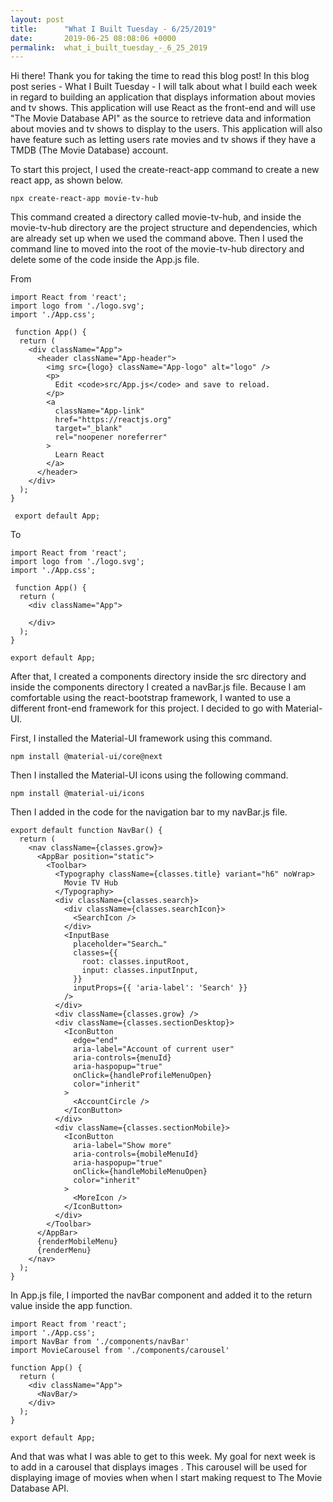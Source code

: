 ```yaml
---
layout: post
title:      "What I Built Tuesday - 6/25/2019"
date:       2019-06-25 08:08:06 +0000
permalink:  what_i_built_tuesday_-_6_25_2019
---
```



Hi there! Thank you for taking the time to read this blog post! In this blog post series - What I Built Tuesday -  I will talk about what I build each week in regard to building an application that displays information about movies and tv shows. This application will use React as the front-end and will use "The Movie Database API" as the source to retrieve data and information about movies and tv shows to display to the users. This application will also have feature such as letting users rate movies and tv shows if they have a TMDB (The Movie Database) account.

To start this project, I used the create-react-app command to create a new react app, as shown below.

``
npx create-react-app movie-tv-hub
``

This command created a directory called movie-tv-hub, and inside the movie-tv-hub directory are the project structure and dependencies, which are already set up when we used the command above. Then I used the command line to moved into the root of the movie-tv-hub directory and delete some of the code inside the App.js file.

From
```
import React from 'react';
import logo from './logo.svg';
import './App.css';

 function App() {
  return (
    <div className="App">
      <header className="App-header">
        <img src={logo} className="App-logo" alt="logo" />
        <p>
          Edit <code>src/App.js</code> and save to reload.
        </p>
        <a
          className="App-link"
          href="https://reactjs.org"
          target="_blank"
          rel="noopener noreferrer"
        >
          Learn React
        </a>
      </header>
    </div>
  );
}

 export default App;
```

To 
```
import React from 'react';
import logo from './logo.svg';
import './App.css';

 function App() {
  return (
    <div className="App">
		
    </div>
  );
}

export default App;
```

After that, I created a components directory inside the src directory and inside the components directory I created a navBar.js file. Because I am comfortable using the react-bootstrap framework, I wanted to use a different front-end framework for this project. I decided to go with Material-UI. 

First, I installed the Material-UI framework using this command.

``
npm install @material-ui/core@next
``

Then I installed the Material-UI icons using the following command.

``
npm install @material-ui/icons
``

Then I added in the code for the navigation bar to my navBar.js file.

```
export default function NavBar() {
  return (
    <nav className={classes.grow}>
      <AppBar position="static">
        <Toolbar>
          <Typography className={classes.title} variant="h6" noWrap>
            Movie TV Hub
          </Typography>
          <div className={classes.search}>
            <div className={classes.searchIcon}>
              <SearchIcon />
            </div>
            <InputBase
              placeholder="Search…"
              classes={{
                root: classes.inputRoot,
                input: classes.inputInput,
              }}
              inputProps={{ 'aria-label': 'Search' }}
            />
          </div>
          <div className={classes.grow} />
          <div className={classes.sectionDesktop}>
            <IconButton
              edge="end"
              aria-label="Account of current user"
              aria-controls={menuId}
              aria-haspopup="true"
              onClick={handleProfileMenuOpen}
              color="inherit"
            >
              <AccountCircle />
            </IconButton>
          </div>
          <div className={classes.sectionMobile}>
            <IconButton
              aria-label="Show more"
              aria-controls={mobileMenuId}
              aria-haspopup="true"
              onClick={handleMobileMenuOpen}
              color="inherit"
            >
              <MoreIcon />
            </IconButton>
          </div>
        </Toolbar>
      </AppBar>
      {renderMobileMenu}
      {renderMenu}
    </nav>
  );
}
```

In App.js file, I imported the navBar component and added it to the return value inside the app function.

```
import React from 'react';
import './App.css';
import NavBar from './components/navBar'
import MovieCarousel from './components/carousel'

function App() {
  return (
    <div className="App">
      <NavBar/>
    </div>
  );
}

export default App;
```

And that was what I was able to get to this week. My goal for next week is to add in a carousel that displays images . This carousel will be used for displaying image of movies when when I start making request to The Movie Database API.



